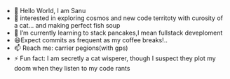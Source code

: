 - 👋 Hello World, I am Sanu
- 👀 interested in exploring cosmos and new code territoty with curosity of a cat... and making perfect fish soup 
- 🌱 I’m currently learning to stack pancakes,I mean fullstack deveploment
- 😄Expect commits as frequent as my coffee breaks!..
- 📫 Reach me: carrier pegions(with gps)
- ⚡ Fun fact: I am secretly a cat wisperer, though I suspect they plot my doom when they listen to my code rants

<!---
Sanu344/Sanu344 is a ✨ special ✨ repository because its `README.md` (this file) appears on your GitHub profile.
You can click the Preview link to take a look at your changes.
--->
